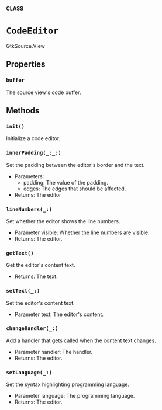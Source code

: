 **CLASS**

# `CodeEditor`

GtkSource.View

## Properties
### `buffer`

The source view's code buffer.

## Methods
### `init()`

Initialize a code editor.

### `innerPadding(_:_:)`

Set the padding between the editor's border and the text.
- Parameters:
    - padding: The value of the padding.
    - edges: The edges that should be affected.
- Returns: The editor

### `lineNumbers(_:)`

Set whether the editor shows the line numbers.
- Parameter visible: Whether the line numbers are visible.
- Returns: The editor.

### `getText()`

Get the editor's content text.
- Returns: The text.

### `setText(_:)`

Set the editor's content text.
- Parameter text: The editor's content.

### `changeHandler(_:)`

Add a handler that gets called when the content text changes.
- Parameter handler: The handler.
- Returns: The editor.

### `setLanguage(_:)`

Set the syntax highlighting programming language.
- Parameter language: The programming language.
- Returns: The editor.
